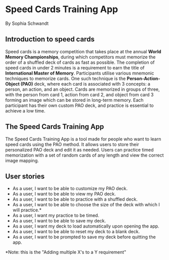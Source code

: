 # Speed Cards Training App
By Sophia Schwandt

## Introduction to speed cards
Speed cards is a memory competition that takes place at the annual **World Memory Championships**, during which 
competitors must memorize the order of a shuffled deck of cards as fast as possible. The completion of speed cards in 
under 2 minutes is a requirement to earn the title of **International Master of Memory**. Participants utilise various
mnemonic techniques to memorize cards. One such technique is the **Person-Action-Object (PAO)** deck, where each card is
associated with 3 concepts: a person, an action, and an object. Cards are memorized in groups of three, with the
person from card 1, action from card 2, and object from card 3 forming an image which can be stored in long-term
memory. Each participant has their own custom PAO deck, and practice is essential to achieve a low time.

## The Speed Cards Training App
The Speed Cards Training App is a tool made for people who want to learn speed cards using the PAO method. It allows
users to store their personalized PAO deck and edit it as needed. Users can practice timed memorization with a set of 
random cards of any length and view the correct image mapping. 

## User stories
- As a user, I want to be able to customize my PAO deck.
- As a user, I want to be able to view my PAO deck.
- As a user, I want to be able to practice with a shuffled deck.
- As a user, I want to be able to choose the size of the deck with which I will practice.\*
- As a user, I want my practice to be timed.
- As a user, I want to be able to save my deck.
- As a user, I want my deck to load automatically upon opening the app.
- As a user, I want to be able to reset my deck to a blank deck.
- As a user, I want to be prompted to save my deck before quitting the app.

\*Note: this is the "Adding multiple X's to a Y requirement"